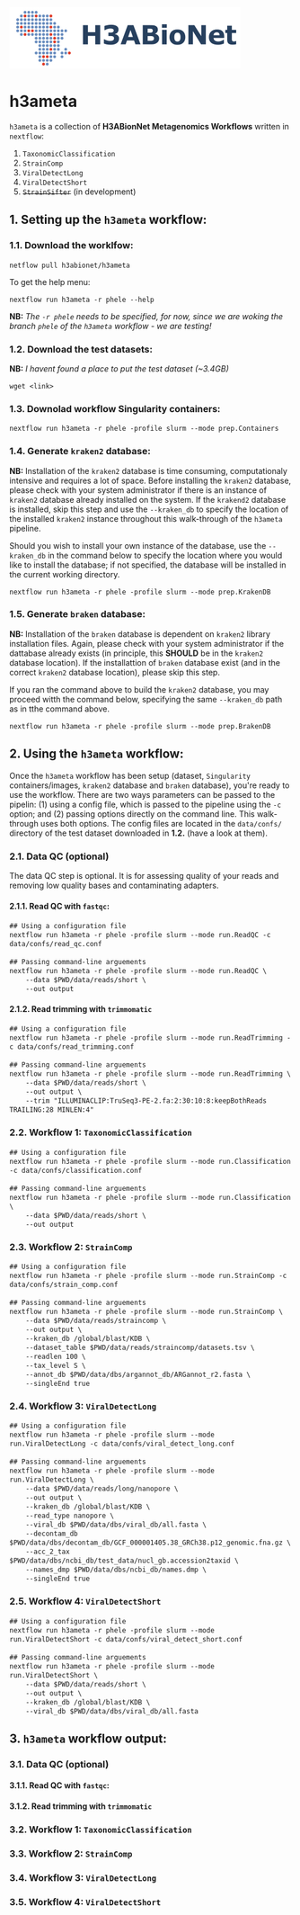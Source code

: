 
<img src="docs/assets/images/H3ABioNetlogo2.jpg"/>

# h3ameta
`h3ameta` is a collection of **H3ABionNet Metagenomics Workflows** written in `nextflow`:
1. `TaxonomicClassification`
2. `StrainComp`
3. `ViralDetectLong`
4. `ViralDetectShort`
5. ~~`StrainSifter`~~ (in development)

## 1. Setting up the `h3ameta` workflow:
### 1.1. Download the worklfow:
```console
netflow pull h3abionet/h3ameta
```
To get the help menu:
```console
nextflow run h3ameta -r phele --help
```
**NB:** *The `-r phele` needs to be specified, for now, since we are woking the branch `phele` of the `h3ameta` workflow - we are testing!*
### 1.2. Download the test datasets:
**NB:** *I havent found a place to put the test dataset (~3.4GB)*
```console
wget <link>
```

### 1.3. Downolad workflow Singularity containers:
```console
nextflow run h3ameta -r phele -profile slurm --mode prep.Containers 
```

### 1.4. Generate `kraken2` database:
**NB:** Installation of the `kraken2` database is time consuming, computationaly intensive and requires a lot of space. Before installing the `kraken2` database, please check with your system administrator if there is an instance of `kraken2` database already installed on the system. If the `krakend2` database is installed, skip this step and use the `--kraken_db` to specify the location of the installed `kraken2` instance throughout this walk-through of the `h3ameta` pipeline.

Should you wish to install your own instance of the database, use the `--kraken_db` in the command below to specify the location where you would like to install the database; if not specified, the database will be installed in the current working directory.
```console
nextflow run h3ameta -r phele -profile slurm --mode prep.KrakenDB
```

### 1.5. Generate `braken` database:
**NB:** Installation of the `braken` database is dependent on `kraken2` library installation files. Again, please check with your system administrator if the dattabase already exists (in principle, this **SHOULD** be in the `kraken2` database location). If the installattion of `braken` database exist (and in the correct `kraken2` database location), please skip this step.

If you ran the command above to build the `kraken2` database, you may proceed witth the command below, specifying the same `--kraken_db` path as in tthe command above.
```console
nextflow run h3ameta -r phele -profile slurm --mode prep.BrakenDB
```

## 2. Using the `h3ameta` workflow:
Once the `h3ameta` workflow has been setup (dataset, `Singularity` containers/images, `kraken2` database and `braken` database), you're ready to use the workflow. There are two ways parameters can be passed to the pipelin: (1) using a config file, which is passed to the pipeline using the `-c` option; and (2) passing options directly on the command line. This walk-through uses both options. The config files are located in the `data/confs/` directory of the test dataset downloaded in **1.2.** (have a look at them).

### 2.1. Data QC (optional)
The data QC step is optional. It is for assessing quality of your reads and removing low quality bases and contaminating adapters.
#### 2.1.1. Read QC with `fastqc`:
```console
## Using a configuration file
nextflow run h3ameta -r phele -profile slurm --mode run.ReadQC -c data/confs/read_qc.conf

## Passing command-line arguements
nextflow run h3ameta -r phele -profile slurm --mode run.ReadQC \
    --data $PWD/data/reads/short \
    --out output
```

#### 2.1.2. Read trimming with `trimmomatic`
```console
## Using a configuration file
nextflow run h3ameta -r phele -profile slurm --mode run.ReadTrimming -c data/confs/read_trimming.conf

## Passing command-line arguements
nextflow run h3ameta -r phele -profile slurm --mode run.ReadTrimming \
    --data $PWD/data/reads/short \
    --out output \
    --trim "ILLUMINACLIP:TruSeq3-PE-2.fa:2:30:10:8:keepBothReads TRAILING:28 MINLEN:4"
```

### 2.2. Workflow 1: `TaxonomicClassification`
```console
## Using a configuration file
nextflow run h3ameta -r phele -profile slurm --mode run.Classification -c data/confs/classification.conf

## Passing command-line arguements
nextflow run h3ameta -r phele -profile slurm --mode run.Classification \
    --data $PWD/data/reads/short \
    --out output
```

### 2.3. Workflow 2: `StrainComp`
```console
## Using a configuration file
nextflow run h3ameta -r phele -profile slurm --mode run.StrainComp -c data/confs/strain_comp.conf

## Passing command-line arguements
nextflow run h3ameta -r phele -profile slurm --mode run.StrainComp \
    --data $PWD/data/reads/straincomp \
    --out output \
    --kraken_db /global/blast/KDB \
    --dataset_table $PWD/data/reads/straincomp/datasets.tsv \
    --readlen 100 \
    --tax_level S \
    --annot_db $PWD/data/dbs/argannot_db/ARGannot_r2.fasta \
    --singleEnd true
```

### 2.4. Workflow 3: `ViralDetectLong`
```console
## Using a configuration file
nextflow run h3ameta -r phele -profile slurm --mode run.ViralDetectLong -c data/confs/viral_detect_long.conf

## Passing command-line arguements
nextflow run h3ameta -r phele -profile slurm --mode run.ViralDetectLong \
    --data $PWD/data/reads/long/nanopore \
    --out output \
    --kraken_db /global/blast/KDB \
    --read_type nanopore \
    --viral_db $PWD/data/dbs/viral_db/all.fasta \
    --decontam_db $PWD/data/dbs/decontam_db/GCF_000001405.38_GRCh38.p12_genomic.fna.gz \
    --acc_2_tax $PWD/data/dbs/ncbi_db/test_data/nucl_gb.accession2taxid \
    --names_dmp $PWD/data/dbs/ncbi_db/names.dmp \
    --singleEnd true
```

### 2.5. Workflow 4: `ViralDetectShort`
```console
## Using a configuration file
nextflow run h3ameta -r phele -profile slurm --mode run.ViralDetectShort -c data/confs/viral_detect_short.conf

## Passing command-line arguements
nextflow run h3ameta -r phele -profile slurm --mode run.ViralDetectShort \
    --data $PWD/data/reads/short \
    --out output \
    --kraken_db /global/blast/KDB \
    --viral_db $PWD/data/dbs/viral_db/all.fasta
```

## 3. `h3ameta` workflow output:
### 3.1. Data QC (optional)
#### 3.1.1. Read QC with `fastqc`:
#### 3.1.2. Read trimming with `trimmomatic`
### 3.2. Workflow 1: `TaxonomicClassification`
### 3.3. Workflow 2: `StrainComp`
### 3.4. Workflow 3: `ViralDetectLong`
### 3.5. Workflow 4: `ViralDetectShort`

<!-- Note: other workshop materials can be found [in our Google Drive folder](https://drive.google.com/drive/u/1/folders/1g3iyBbbD0fq2TIYz3MungaOiSu4DAm8X) -->

<!-- ## Running the model workflow -->

<!-- ### 1. Set up conda, nextflow, clone the Git repository. -->

<!-- Note: this requires Singularity to be set up on your system or cluster. -->

<!-- ``` -->
<!-- cd ~ -->
<!-- mkdir -p ~/local/bin -->
<!-- export PATH="$PATH:~/local/bin" -->

<!-- wget -qO- https://get.nextflow.io | bash -->
<!-- wget https://repo.anaconda.com/miniconda/Miniconda3-latest-Linux-x86_64.sh -->
<!-- cd -->
<!-- git clone https://github.com/h3abionet/h3ameta.git -->
<!-- ``` -->


<!-- ### 2. Running the workflow -->

<!-- ``` -->
<!-- cd ~ -->
<!-- mkdir test_run; cd test_run -->
<!-- nextflow h3ameta/examples/taxonomic_classification/taxonomic_classification.nf  --tax_level S -resume --in h3ameta/examples/test_data/*.fq \ -->
<!-- --dataset_table h3ameta/examples/test_data/datasets.tsv --db /path/to/kraken_and_bracken_db -->
<!-- ``` -->

<!-- ## Docker images -->

<!-- We're assuming you're using singularity -- if using Docker it'll be a little simpler, so it's left as an exercise for the reader. Of course, if you're  using Nextflow this will generally be taken care of by the appropriate config file and should be transparent. -->

<!-- ### kraken2 -->

<!-- Download the latest image -->

<!-- `singularity pull docker://quay.io/h3abionet_org/kraken2 ` -->

<!-- This will create an image `kraken2.img` which contains the kraken2 suite plus auxiliary programs like dustmasker -->

<!-- Note that we do not have any databases inside the image to keep the image small. You need to download and build the databases. Here's an example: Assume that you have a directory `/local/kraken` and you're going to bulild the database inside that -->

<!-- ``` -->
<!-- singularity exec -B /local/kraken/:/mnt kraken2.simg kraken2-build --standard --threads 8 --db /mnt/krakdb -->
<!-- ``` -->
<!-- This binds the directory `/local/kraken` on the host to the `/mnt` directory in the singularity image. The directory `/mnt` is passed to the `kraken2-build` program to use for the data and the database will be called `krakdb`. -->
